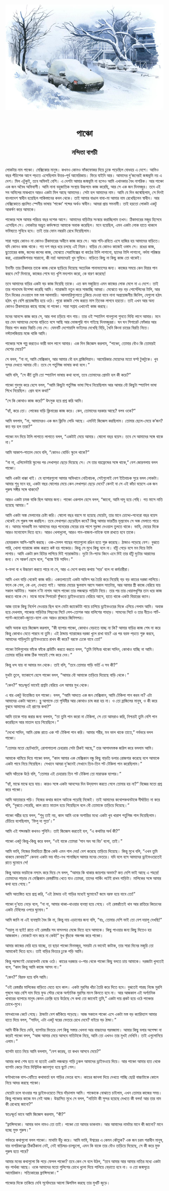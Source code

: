 <div align=center> <img src="../../metadata/images/rabibasariya/পাঞ্চো-নন্দিতা-বাগচী.jpg" align="center"></div><br><h1 align=center>পাঞ্চো</h1>
<h2 align=center>নন্দিতা বাগচী</h2><br>লোকটার নাম পাঞ্চো। মেক্সিকোর মানুষ। কখনও কোনও ফাঁকফোকর দিয়ে ঢুকে পড়েছিল বোধহয় এ দেশে। আমিও বছর পঁচিশেক আগে পড়তে এসেছিলাম উত্তর-পূর্ব আমেরিকায়। ফিরে যাইনি আর। আমাদের দু’জনেরই জন্মভূমি নয় এ দেশ। মিল এটুকুই, তবে অমিলই বেশি। এ দেশটা আমার জন্মভূমি না হলেও আমি এখানকার বৈধ নাগরিক। আর পাঞ্চো এক জন অবৈধ অভিবাসী। আমি নানা বহুজাতিক সংস্থায় উচ্চপদে কাজ করেছি, আর সে এক জন দিনমজুর। তবে এই সব অমিলের মাঝখানে আরও একটা মিল আছে আমাদের। সেটা হল আমাদের নাম। আমি যে দিন জন্মেছিলাম, সে দিনই বাংলাদেশ স্বাধীন হয়েছিল পাকিস্তানের কবল থেকে। তাই আমার বাঙাল বাবা-মা আমার নাম রেখেছিলেন স্বাধীন। আর মেক্সিকোতে প্রচলিত স্পেনীয় ভাষায় ‘পাঞ্চো’ শব্দের অর্থও স্বাধীন। আমরা প্রায় সমনামী। তাই হয়তো লোকটা একটু আকর্ষণ করে আমাকে।

পাঞ্চোর সঙ্গে আমার পরিচয় বছর দশেক আগে। আমাদের বাড়িটার সংস্কার করাচ্ছিলাম তখন। ঠিকাদারের মজুর হিসেবে এসেছিল সে। লোকটার অদ্ভুত কর্মদক্ষতা আমাকে অবাক করেছিল। মনে হয়েছিল, এমন একটা লোক হাতে থাকলে ভবিষ্যতে সুবিধে হবে। তাই তার ফোন নম্বরটা রেখে দিয়েছিলাম।

সারা সপ্তাহ কোনও না কোনও ঠিকাদারের অধীনে কাজ করে সে। আর শনি-রবিতে এসে হাজির হয় আমাদের বাড়িতে। যদি কোনও কাজ থাকে। গত দশ বছর ধরে চলছে এই নিয়ম। বাড়ির যে কোনও কাজেই ওস্তাদ সে। রঙের কাজ, ছুতোরের কাজ, জলের কলের কাজ, মেঝেতে সেরামিক্সের বা কাঠের টালি লাগানো, ছাদের টালি লাগানো, নর্দমা পরিষ্কার করা, এয়ারকন্ডিশনার সারানো, কী নয়! আমাদেরই খুব সুবিধে। বাড়িতে কিছু না কিছু কাজ তো থাকেই।

ইদানীং তার ঠিকাদার তাকে কাজ থেকে ছাড়িয়ে দিয়েছে অত্যধিক পানাভ্যাসের জন্য। কাজের সময়ে কেন বিয়ার পান করবে সে? দিনান্তে, কাজের শেষে যত খুশি মদ্যপান করো, কে বারণ করেছে!

তবে আমাদের বাড়ির একটা বড় কাজ দিয়েছি তাকে। এত কম মজুরিতে এমন কাজের লোক মেলে না এ দেশে। তাই তার পানদোষ উপেক্ষা করেছি আমি। গ্যারাজটা নতুন করে সাজাচ্ছি আমরা। মেঝেতে বড় বড় পোর্সেলিনের টালি, আর তিন দিকের দেওয়ালে মস্ত মস্ত আলমারি। আলমারিগুলোতে ঢুকিয়ে দেওয়া যাবে নানা অপ্রয়োজনীয় জিনিস, যেগুলো হঠাৎ হঠাৎ খুব বেশি প্রয়োজনীয় হয়ে ওঠে। পুরো কাজটা শেষ করতে মাস তিনেক লাগবে হয়তো। তাই এখন আর অন্য কোনও ঠিকাদারের কাছে যাচ্ছে না পাঞ্চো। সারা সপ্তাহ এখানেই কাজ করছে।

মনের আনন্দে কাজ করে সে, আর গলা চড়িয়ে গান গায়। তার ওই স্প্যানিশ গানগুলো শুনতে দিব্যি লাগে আমার। মনে হয় যেন আমাদের দেশের বাড়িতে বসে আছি আর ভোজপুরি গান গাইছে দিনমজুররা। ঘন ঘন সিগারেট ফোঁকার আর বিয়ার পান করার বিরতি নেয় সে। যেমনটি দেশোয়ালি ভাইদের দেখেছি বিড়ি, খৈনি কিংবা চায়ের বিরতি নিতে। নস্ট্যালজিয়ায় মজে থাকি আমি।

পাঞ্চোর সঙ্গে গল্প করতেও ভারী ভাল লাগে আমার। এক দিন জিজ্ঞেস করলাম, “পাঞ্চো, তোমার বৌও কি তোমারই দেশের মেয়ে?”

সে বলল, “না না, আমি মেক্সিকান, আর আমার বৌ হল ব্রাজিলিয়ান। আমেরিকার মেয়েদের মতো ফর্সা টুকটুকে। খুব সুন্দর দেখতে আমার বৌ। তবে সে পর্তুগিজ ভাষায় কথা বলে।”

আমি বলি, “সে কী! তুমি তো স্প্যানিশ ভাষায় কথা বলো, তবে তোমাদের প্রেমটা হল কী করে?”

পাঞ্চো গুবগুব করে হেসে বলল, “আমি কিছুটা পর্তুগিজ ভাষা শিখে নিয়েছিলাম আর আমার বৌ কিছুটা স্প্যানিশ ভাষা শিখে নিয়েছিল। প্রেম বলে কথা!”

“সে কি কোথাও কাজ করে?” উৎসুক হয়ে প্রশ্ন করি আমি।

“হ্যাঁ, করে তো। লোকের বাড়ি ক্লিনারের কাজ করে। কেন, তোমাদের দরকার আছে? বলব ওকে?”

আমি বললাম, “না, আমাদেরও এক জন ক্লিনিং লেডি আছে। এমনিই জিজ্ঞেস করছিলাম। তোমার ছেলে-মেয়ে ক’জন? কত বড় হল তারা?”

পাঞ্চো মন দিয়ে টালি লাগাতে লাগাতে বলল, “একটাই মেয়ে আমার। ষোলো বছর বয়েস। তবে সে আমাদের সঙ্গে থাকে না।”

আমি আকাশ-পাতাল ভেবে বলি, “কোনও বোর্ডিং স্কুলে থাকে?”

“না না, এলিমেন্টারি স্কুলের পর লেখাপড়া ছেড়ে দিয়েছে সে। সে তার বয়ফ্রেন্ডের সঙ্গে থাকে,” বেশ জোরগলায় বলল পাঞ্চো।

আমি একটা ধাক্কা খাই। যে ব্যাপারগুলো আমার অভিধানে নেতিবাচক, সেইগুলোই বেশ ইতিবাচক সুরে বলল লোকটা। আমার শুধু মনে হয়, একটা বছর ষোলোর মেয়ে কেন লেখাপড়া ছেড়ে দেবে? কেনই বা সে এই কাঁচা বয়েসে এক জন পুরুষ সঙ্গীর সঙ্গে থাকবে?

আরও একটা চমক বাকি ছিল আমার জন্য। পাঞ্চো একগাল হেসে বলল, “জানো, আমি দাদু হয়ে গেছি। গত মাসে নাতি হয়েছে আমার।”

আমি একটা অঙ্ক মেলানোর চেষ্টা করি। ষোলো বছর বয়সে মা হয়েছে মেয়েটা, তার মানে চোদ্দো-পনেরো বছর বয়েস থেকেই সে পুরুষ সঙ্গ করছিল। তবে লেখাপড়া ছেড়েছিল কবে? কিন্তু আমার ভারতীয় মূল্যবোধ সে অঙ্ক মেলাতে পারে না। আমার সাবধানী মন আমাদের বছর পনেরোর মেয়ের চার পাশে সুরক্ষা দেওয়াল তুলতে থাকে। ভাবি, মেয়ের দিকে আরও মনোযোগ দিতে হবে। আরও খেলাধুলো, আরও গান-বাজনা-নাটকে ব্যস্ত রাখতে হবে তাকে।

হেমন্তকাল আসি-আসি করছে। ওক-মেপল গাছের পাতাগুলো রঙিন হতে শুরু করেছে। ঠান্ডাও পড়েছে বেশ। বুঝতে পারি, খোলা গ্যারাজে কাজ করতে কষ্ট হয় পাঞ্চোর। কিন্তু সে মুখে কিছু বলে না। হাঁটু গেড়ে বসে মন দিয়ে টালি লাগায়। আমি একটা রুম হিটার লাগিয়ে দিই গ্যারাজটায়। দুটো নি-প্যাড কিনে এনে দিই তার হাঁটু দুটোর আরামের জন্য। সে আকর্ণ হেসে বলে, “থ্যাঙ্ক ইউ সাদিন।”

ব-ফলা বা ধ উচ্চারণ করতে পারে না সে, আর এ দেশে কথায় কথায় ‘স্যর’ বলে না কর্মচারীরা।

আমি এখন বাড়ি থেকেই কাজ করি। একতলাতেই একটা অফিস ঘর তৈরি করে নিয়েছি বড় বড় কাচের দরজা লাগিয়ে। ফলে কে গেল, কে এল, দেখতে পাই। আমার মেয়ের স্কুলবাস আসে সকাল সাতটায়, আর আমার স্ত্রী কাজে বেরিয়ে যায় সকাল আটটায়। সকাল ন’টা নাগাদ আসে পাঞ্চো তার লজঝড়ে গাড়িটা নিয়ে। তার পর তার খেয়ালখুশির তান ধরে কাজ করতে থাকে সে। মাঝে মাঝে সিগারেট ফুঁকতে ড্রাইভওয়েতে বেরিয়ে আসে, হাতে থাকে একটা বিয়ারের ক্যান।

আজ তাকে কিছু নির্দেশ দেওয়ার ছিল বলে মোটা জ্যাকেটটা গায়ে চাপিয়ে ড্রাইভওয়ের দিকে এগিয়ে গেলাম আমি। অবাক হয়ে দেখলাম, পাঞ্চোর গাড়িটার পিছনের সিটে লেপ-তোশক আর বালিশের পাহাড়। সামনের সিটে ও তার নীচেও শার্ট-প্যান্ট-জ্যাকেট-জুতো-ব্যাগ এবং আরও রাজ্যের জিনিসপত্র।

আমি অবাক হয়ে জিজ্ঞেস করলাম, “কী ব্যাপার পাঞ্চো, কোথাও বেড়াতে যাচ্ছ না কি? আমার বাড়ির কাজ শেষ না করে কিন্তু কোথাও যেতে পারবে না তুমি। এই ঠান্ডায় গ্যারাজের দরজা খুলে রাখা যায়? এর পর বরফ পড়তে শুরু করবে, আমাদের গাড়িদুটো ড্রাইভওয়েতে রাখব কী করে? বরফে ঢেকে যাবে তো!”

পাঞ্চো টালিগুলোর ফাঁকে ফাঁকে গ্রাউটিং করতে করতে বলল, “তুমি নিশ্চিন্ত থাকো সাদিন, কোথাও যাচ্ছি না আমি। তোমার বাড়ির কাজ ঠিক সময়েই শেষ করে দেব।”

কিন্তু ধন্দ যায় না আমার মন থেকে। তাই বলি, “তবে তোমার গাড়ি ভর্তি এ সব কী?”

মুখটা তুলে, ফ্যাকাশে হেসে পাঞ্চো বলল, “আমার বৌ আমাকে তাড়িয়ে দিয়েছে বাড়ি থেকে।”

“কেন?” স্বতঃস্ফূর্ত ভাবেই প্রশ্নটা বেরিয়ে এল আমার মুখ থেকে।

এ বার একটু উত্তেজিত হল পাঞ্চো। বলল, “আমি আদতে এক জন মেক্সিকান, আমি টেকিলা পান করব না? এটা আমাদের একটা আবেগ। ব্লু আগাভে তো পৃথিবীর আর কোথাও চাষ করা হয় না। ও তো ব্রাজিলের মানুষ, ও কী করে বুঝবে আমাদের এই প্রাণের কথা?”

আমি তাকে শান্ত করার জন্য বললাম, “তা তুমি পান করো না টেকিলা, সে তো আমরাও করি, নিশ্চয়ই তুমি বেশি পান করেছিলে আর মাতাল হয়ে গিয়েছিলে।”

“দেখো সাদিন, আমি রোজ রাতে এক শট টেকিলা পান করি। আমার শরীর, মন ভাল থাকে তাতে,” গর্বভরে বলল পাঞ্চো।

“তোমার মতো ছোটখাটো, রোগাপাতলা চেহারায় সেটা ঠিকই আছে,” তার আপাদমস্তক জরিপ করে বললাম আমি।

আমাকে থামিয়ে দিয়ে পাঞ্চো বলল, “কাল আমার এক মেক্সিকান বন্ধু কিছু বাড়তি ডলার রোজগার করেছে বলে আমাকে একটা পাবে নিয়ে গিয়েছিল। সেখানে আমরা দু’জনেই সেখানে তিন-তিন শট টেকিলা পান করেছিলাম।”

আমি আঁতকে উঠে বলি, “তোমার এই চেহারায় তিন শট টেকিলা তো মারাত্মক ব্যাপার।”

“হ্যাঁ, মাঝে মাঝে হয়ে যায়। কারও সঙ্গে একটা আনন্দের দিন উদ্‌যাপন করতে গেলে তোমার হয় না?” বিজ্ঞের মতো প্রশ্ন করে পাঞ্চো।

আমি আতান্তরে পড়ি। নিজের কথার জালে আটকে পড়েছি নিজেই। তাই আমাদের কথোপকথনটাকে দীর্ঘায়িত না করে বলি, “বুঝতে পেরেছি, কাল রাতে মাতাল হয়ে গিয়েছিলে বলে বৌ তোমাকে তাড়িয়ে দিয়েছে।”

পাঞ্চো গম্ভীর হয়ে বলল, “শুধু তাই নয়, কাল আমি ওকে অশান্তির মধ্যে একটা খুব খারাপ পর্তুগিজ গাল দিয়েছিলাম। চেঁচিয়ে বলেছিলাম, ‘ফিলু দা পুতা’।”

আমি এই শব্দবন্ধটা কখনও শুনিনি। তাই জিজ্ঞেস করতেই হল, “এ কথাটার অর্থ কী?”

পাঞ্চো একটু কিন্তু-কিন্তু করে বলল, “ওই যাকে তোমরা ‘সান অব আ বিচ’ বলো, তাই।”

আমি ভাবি, নিজের বিবাহিতা স্ত্রীকে কেউ এমন গাল দেয়! বেশ করেছে তাড়িয়ে দিয়েছে। কিন্তু মুখে বলি, “এখন তুমি থাকবে কোথায়?” কেননা একটা ভয় দাঁত-নখ শানাচ্ছিল আমার মনের ভেতরে। যদি বলে বসে আমাদের ড্রাইভওয়েতেই রাতে ঘুমোবে সে!

কিন্তু আমার ভয়টাকে নস্যাৎ করে দিয়ে সে বলল, “আমার কি থাকার জায়গার অভাব? কত দেশি ভাই আছে এ শহরে! তোমাদের পাড়ার যে মেক্সিকান রেস্তরাঁটায় খেতে যাও তোমরা, তাদের পার্কিং লটেই রাখব গাড়িটা। মালিকের সঙ্গে আমার কথা হয়ে গেছে।”          

আমি আতঙ্কিত হয়ে প্রশ্ন করি, “এই ঠান্ডায় ওই গাড়ির মধ্যেই ঘুমোবে? জমে বরফ হয়ে যাবে তো!”

পাঞ্চো দু’হাত নেড়ে বলে, “না না, আমার থাকা-খাওয়ার ব্যবস্থা হয়ে গেছে। ওই রেস্তরাঁতেই খাব আর রাত্তিরে কিচেনের একটা টেবিলের ওপরে ঘুমোব।”

আমি জানি না এই ব্যবস্থাটা বৈধ কি না, কিন্তু দায় এড়ানোর জন্য বলি, “বাঃ, তোমার দেশি ভাই তো বেশ দয়ালু দেখছি!”

“দয়ালু না ছাই! রাতে ওই রেস্তরাঁর সব বাসনপত্র মেজে দিতে হবে আমাকে। কিছু পাওয়ার জন্য কিছু দিতেও হয় আজকাল। ফোকটে দান করে না কেউ!” মুখ কুঁচকে গজগজ করে পাঞ্চো।

আমার কাজের দেরি হয়ে যাচ্ছে, তা ছাড়া পাঞ্চো দিনমজুর, সময়টা যে ভাবেই কাটাক, তার সারা দিনের মজুরি তো আমাকেই দিতে হবে। তাই বাড়ির ভিতরে ঢুকে পড়ি আমি।

কিন্তু পরক্ষণেই ডোরবেলটা বেজে ওঠে। কাচের দরজার ও-পার থেকে পাঞ্চো কিছু বলতে চায় আমাকে। দরজাটা খুলতেই বলে, “কাল কিন্তু আমি কাজে আসব না।”

“কেন?” বিরক্ত হয়ে বলি আমি।

“ওই রেস্তরাঁর মালিকের বাড়িতে যেতে হবে কাল। একটা মুরগির খাঁচা তৈরি করে দিতে হবে। বুঝতেই পারছ নিজে মুরগি পুষলে আর বেশি দাম দিয়ে ফুড স্টোর থেকে অর্গ্যানিক মুরগির মাংস কিনতে হবে না। আর আজকাল এই অর্গ্যানিক খাবারের ব্যাপারে মানুষ কেমন ক্রেজ়ি হয়ে উঠেছে সে কথা তো জানোই তুমি,” একটা দায় প্রকট হয়ে ওঠে পাঞ্চোর চোখে-মুখে।

মাসখানেক কেটে গেছে। ঠান্ডাটা বেশ জাঁকিয়ে পড়েছে। আজ সকালে পাঞ্চো এসে একটা মস্ত বড় ক্যারিব্যাগ আমার হাতে দিয়ে বলল, “সাদিন, এটা একটু ঘরের ভেতরে রেখে দেবে? বাইরে বড় ঠান্ডা।”

আমি উঁকি দিয়ে দেখি, ব্যাগটার ভিতরে বেশ কিছু সস্তার খেলনা আর বাচ্চাদের গরমজামা। আমার কিছু বলার অপেক্ষা না করেই পাঞ্চো বলল, “আজ আমার মেয়ে আসবে নাতিটাকে নিয়ে, আমি তো এখনও তার মুখই দেখিনি। তাই এগুলোনিয়ে এলাম।”

ব্যাগটা হাতে নিয়ে আমি বললাম, “বেশ করেছ, তা কখন আসবে মেয়ে?”

আমার কথা শেষ হতে না হতেই একটা লজঝড়ে গাড়ি ঢুকল আমাদের ড্রাইভওয়ে দিয়ে। আর পাঞ্চো আমার হাত থেকে ব্যাগটা কেড়ে নিয়ে দিগ্বিদিক জ্ঞানশূন্য হয়ে ছুটে গেল।

ঘণ্টাখানেক বাপ-বেটিতে কথাবার্তা হল গাড়ির ভেতর বসে। কাচের জানলা দিয়ে দেখতে পাচ্ছি ছোট্ট বাচ্চাটাকে কোলে নিয়ে আদর করছে পাঞ্চো।

মেয়েটা চলে যাওয়ার পর ড্রাইভওয়েতে গিয়ে দাঁড়ালাম আমি। পাঞ্চোকে বোঝাতে চাইলাম, এখন তোমার কাজের সময়। কিন্তু পাঞ্চোর কাজে মন নেই আজ। উদ্ভাসিত মুখে সে বলল, “নাতিটা কী সুন্দর হয়েছে দেখতে কী বলব! আর তার নাম কী রেখেছে জানো?”

স্বতঃস্ফূর্ত ভাবে আমি জিজ্ঞেস করলাম, “কী?”

“ফ্রান্সিসকো। আমার ভাল নামও তো তাই। পাঞ্চো তো আমার ডাকনাম। আর আমাদের নামটার মানে কী জানো? মানে হচ্ছে মুক্ত পুরুষ।”

গর্বভরে কথাগুলো বলল পাঞ্চো। মাথাটা উঁচু করে। আমি ভাবি, ঈশ্বরের এ কেমন কৌতুক? এক জন চরম পরাধীন মানুষ, যার নাগরিকত্বের ঠিকঠিকানা নেই, নেই বাড়িঘর-চালচুলো, এমন কি যাকে তার বৌও তাড়িয়ে দিয়েছে, সে কী করে মুক্ত পুরুষ হতে পারে?

আমার মনের কথাগুলো কি পড়ে ফেলল পাঞ্চো? তবে কেন সে বলে উঠল, “তবে আমার আর আমার নাতির মধ্যে একটা বড় পার্থক্য আছে। ওকে আমাদের মতো পুলিশের চোখে ধুলো দিয়ে পালিয়ে বেড়াতে হবে না। ও তো জন্মসূত্রে আমেরিকান। সত্যিকারের ফ্রান্সিসকো।”

পাঞ্চোর দিকে তাকিয়ে দেখি সূর্যোদয়ের আলো ঝিলমিল করছে তার মুখটি জুড়ে।